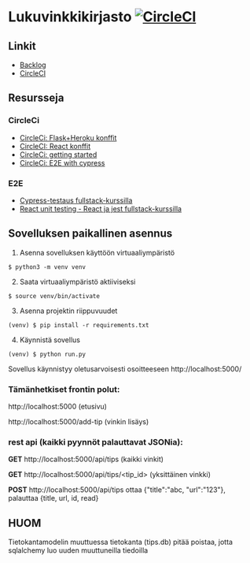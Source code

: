 # Lukuvinkkikirjasto [![CircleCI](https://circleci.com/gh/hoffrenm/lukuvinkkikirjasto.svg?style=svg)](https://circleci.com/gh/hoffrenm/lukuvinkkikirjasto)

## Linkit

- [Backlog](https://docs.google.com/spreadsheets/d/1IS_yv30a5yUQ6J1LMNpbrXzmWxI1I0-6cgwT6GnvXSs/edit?usp=sharing)
- [CircleCI](#)

## Resursseja

### CircleCi

- [CircleCi: Flask+Heroku konffit](https://github.com/CircleCI-Public/circleci-demo-python-flask/tree/master/.circleci)
- [CircleCI: React konffit](https://medium.com/@eferhatg/create-react-app-continuous-integration-config-with-circleci-and-aws-2b0238cde169)
- [CircleCi: getting started](https://docs.cypress.io/guides/guides/continuous-integration.html#Setting-up-CI)
- [CircleCi: E2E with cypress](https://circleci.com/orbs/registry/orb/cypress-io/cypress)

### E2E

- [Cypress-testaus fullstack-kurssilla](https://fullstackopen.com/osa5/end_to_end_testaus)
- [React unit testing - React ja jest fullstack-kurssilla](https://fullstackopen.com/osa5/react_sovellusten_testaaminen)


## Sovelluksen paikallinen asennus 

1. Asenna sovelluksen käyttöön virtuaaliympäristö
```
$ python3 -m venv venv
```

2. Saata virtuaaliympäristö aktiiviseksi
```
$ source venv/bin/activate
```

3. Asenna projektin riippuvuudet
```
(venv) $ pip install -r requirements.txt
```

4. Käynnistä sovellus
```
(venv) $ python run.py
```

Sovellus käynnistyy oletusarvoisesti osoitteeseen http://localhost:5000/

### Tämänhetkiset frontin polut:

http://localhost:5000 (etusivu)

http://localhost:5000/add-tip (vinkin lisäys)

### rest api (kaikki pyynnöt palauttavat JSONia):

**GET** http://localhost:5000/api/tips (kaikki vinkit)

**GET** http://localhost:5000/api/tips/<tip_id> (yksittäinen vinkki)

**POST** http://localhost:5000/api/tips ottaa {"title":"abc, "url":"123"}, palauttaa {title, url, id, read}


## HUOM

Tietokantamodelin muuttuessa tietokanta (tips.db) pitää poistaa, jotta sqlalchemy luo uuden muuttuneilla tiedoilla
